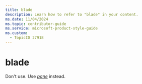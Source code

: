```yaml
---
title: blade
description: Learn how to refer to "blade" in your content.
ms.date: 11/04/2024
ms.topic: contributor-guide
ms.service: microsoft-product-style-guide
ms.custom:
  - TopicID 27918
---
```



# blade

Don't use. Use *[pane](~\a_z_names_terms\p\pane.md)* instead.

